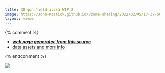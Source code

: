 ```yaml
---
title: 30 gon field icosa WIP 2
image: https://John-Kostick.github.io/vzome-sharing/2022/02/05/17-37-50-30-gon-field-icosa-WIP-2/30-gon-field-icosa-WIP-2.png
layout: vzome
---
```


{% comment %}
 - [***web page generated from this source***][post]
 - [data assets and more info][github]

[post]: <https://John-Kostick.github.io/vzome-sharing/2022/02/05/30-gon-field-icosa-WIP-2-17-37-50.html>
[github]: <https://github.com/John-Kostick/vzome-sharing/tree/main/2022/02/05/17-37-50-30-gon-field-icosa-WIP-2/>
{% endcomment %}

<vzome-viewer style="width: 100%; height: 65vh;"
       src="https://John-Kostick.github.io/vzome-sharing/2022/02/05/17-37-50-30-gon-field-icosa-WIP-2/30-gon-field-icosa-WIP-2.vZome" >
  <img src="https://John-Kostick.github.io/vzome-sharing/2022/02/05/17-37-50-30-gon-field-icosa-WIP-2/30-gon-field-icosa-WIP-2.png" />
</vzome-viewer>